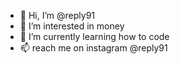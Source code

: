 - 👋 Hi, I’m @reply91
- 👀 I’m interested in money
- 🌱 I’m currently learning how to code
- 📫 reach me on instagram @reply91

<!---
reply91/reply91 is a ✨ special ✨ repository because its `README.md` (this file) appears on your GitHub profile.
You can click the Preview link to take a look at your changes.
--->
